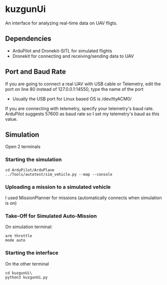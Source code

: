 # kuzgunUi
 An interface for analyzing real-time data on UAV fligts.
 
## Dependencies
- ArduPilot and Dronekit-SITL for simulated flights
- Dronekit for connecting and receiving/sending data to UAV

## Port and Baud Rate
If you are going to connect a real UAV with USB cable or Telemetry, edit the port on line 80
instead of 127.0.0.1:14550, type the name of the port
- Usually the USB port for Linux based OS is /dev/ttyACM0/

If you are connecting with telemetry, specify your telemetry's baud rate. ArduPilot suggests 57600 as baud rate so I set my telemetry's baud as this value.

## Simulation
Open 2 terminals
### Starting the simulation
```
cd ArduPilot/ArduPlane
../Tools/autotest/sim_vehicle.py --map --console
```
### Uploading a mission to a simulated vehicle
I used MissionPlanner for missions (automatically connects when simulation is on)

### Take-Off for Simulated Auto-Mission

On simulation terminal:
```
arm throttle
mode auto
```

### Starting the interface
On the other terminal
```
cd kuzgunUi\
python3 kuzgunUi.py
```
